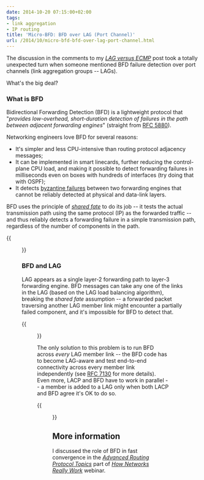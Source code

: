 ```yaml
---
date: 2014-10-20 07:15:00+02:00
tags:
- link aggregation
- IP routing
title: 'Micro-BFD: BFD over LAG (Port Channel)'
url: /2014/10/micro-bfd-bfd-over-lag-port-channel.html
---
```

The discussion in the comments to my [*LAG versus ECMP*](https://blog.ipspace.net/2014/10/lag-versus-ecmp.html) post took a totally unexpected turn when someone mentioned BFD failure detection over port channels (link aggregation groups -- LAGs).

What's the big deal?
<!--more-->
### What is BFD

Bidirectional Forwarding Detection (BFD) is a lightweight protocol that "*provides low-overhead, short-duration detection of failures in the path between adjacent forwarding engines*" (straight from [RFC 5880](http://tools.ietf.org/html/rfc5880)).

Networking engineers love BFD for several reasons:

-   It's simpler and less CPU-intensive than routing protocol adjacency messages;
-   It can be implemented in smart linecards, further reducing the control-plane CPU load, and making it possible to detect forwarding failures in milliseconds even on boxes with hundreds of interfaces (try doing that with OSPF);
-   It detects [byzantine failures](http://en.wikipedia.org/wiki/Byzantine_fault_tolerance) between two forwarding engines that cannot be reliably detected at physical and data-link layers.

BFD uses the principle of [*shared fate*](https://blog.ipspace.net/2014/08/fate-sharing-in-ip-networks.html) to do its job -- it tests the actual transmission path using the same protocol (IP) as the forwarded traffic -- and thus reliably detects a forwarding failure in a simple transmission path, regardless of the number of components in the path.

{{<figure src="s1600-MicroBFD+-+Single+link.png" caption="BFD over a single link">}}

### BFD and LAG

LAG appears as a single layer-2 forwarding path to layer-3 forwarding engine. BFD messages can take any one of the links in the LAG (based on the LAG load balancing algorithm), breaking the *shared fate* assumption -- a forwarded packet traversing another LAG member link might encounter a partially failed component, and it's impossible for BFD to detect that.

{{<figure src="/2014/10/s1600-MicroBFD+-+BFD+over+LAG.png" caption="BFD over a Link Aggregation Group">}}

The only solution to this problem is to run BFD across *every* LAG member link -- the BFD code has to become LAG-aware and test end-to-end connectivity across every member link independently (see [RFC 7130](http://tools.ietf.org/html/rfc7130) for more details). Even more, LACP and BFD have to work in parallel -- a member is added to a LAG only when both LACP and BFD agree it's OK to do so.

{{<figure src="s1600-MicroBFD+Sessions.png" caption="Micro BFD sessions over LAG">}}

## More information

I discussed the role of BFD in fast convergence in the *[Advanced Routing Protocol Topics](https://my.ipspace.net/bin/list?id=Net101#ADV_ROUTING)* part of *[How Networks Really Work](https://www.ipspace.net/How_Networks_Really_Work)* webinar.
